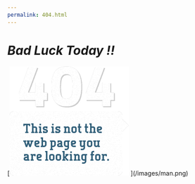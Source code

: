```yaml
---
permalink: 404.html
---
```


# ***Bad Luck Today !!***

[[![yoyo](/images/text.png "Visit Us later. Click to go to the Main Page")](8bin.github.io) ](/images/man.png)
